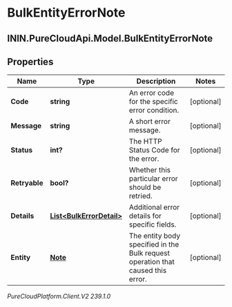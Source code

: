 # BulkEntityErrorNote

## ININ.PureCloudApi.Model.BulkEntityErrorNote

## Properties

|Name | Type | Description | Notes|
|------------ | ------------- | ------------- | -------------|
| **Code** | **string** | An error code for the specific error condition. | [optional] |
| **Message** | **string** | A short error message. | [optional] |
| **Status** | **int?** | The HTTP Status Code for the error. | [optional] |
| **Retryable** | **bool?** | Whether this particular error should be retried. | [optional] |
| **Details** | [**List&lt;BulkErrorDetail&gt;**](BulkErrorDetail) | Additional error details for specific fields. | [optional] |
| **Entity** | [**Note**](Note) | The entity body specified in the Bulk request operation that caused this error. | [optional] |



_PureCloudPlatform.Client.V2 239.1.0_
